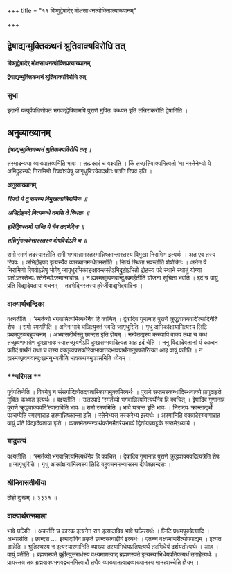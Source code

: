 +++
title = "११ विष्णुद्वेषादेर् मोक्षसाधनत्वोक्तिप्रत्याख्यानम्"

+++


## द्वेषाद्यन्मुक्तिकथनं श्रुतिवाक्यविरोधि तत्

**विष्णुद्वेषादेर् मोक्षसाधनत्वोक्तिप्रत्याख्यानम्**

**द्वेषाद्यन्मुक्तिकथनं श्रुतिवाक्यविरोधि तत्**

### **सुधा**

इदानीं यत्पूर्वपक्षिणोक्तं भगवद्द्वेषिणामपि पुराणे मुक्तिः कथ्यत इति तन्निराकरोति द्वेषादिति ।

## **अनुव्याख्यानम्**

***द्वेषाद्यन्मुक्तिकथनं श्रुतिवाक्यविरोधि तत् ।***

तस्मादन्यथा व्याख्यातव्यमिति भावः । तत्प्रकारं च वक्ष्यति । किं तच्छतिवाक्यमित्यतो ‘मा नस्तेनेभ्यो ये अमिद्रुहस्पदे निरामिणो रिपवोऽन्नेषु जागृधुरि’त्येतदर्थतः पठति रिपव इति ।

**अनुव्याख्यानम्**

***रिपवो ये तु रामस्य विमुखत्वान्निरामिणः ॥***

***अभिद्रोहपदे नित्यमन्धे तमसि ते स्थिताः ॥***

***हरिद्विषस्तमो यान्ति ये चैव तदभेदिनः ॥***

***तन्निर्गुणत्ववेत्तारस्तस्य दोषविदोऽपि च ॥***

रामो रमणं तदस्यास्तीति रामी भगवान्नामस्तस्मान्निष्क्रान्तास्तस्य विमुखा निरामिण इत्यर्थः । अत एव तस्य रिपवः । अभिद्रोहपद इत्यस्यैव व्याख्यानमन्धेतमसीति । नित्यं स्थिता भवन्तीति शेषोक्तिः । अनेन ये निरामिणो रिपवोऽन्नेषु भोगेषु जागृधुरभिकाङ्क्षावन्तस्तेऽभिद्रुहोऽभितो द्रोहस्य पदे स्थाने स्थातुं योग्या यतोऽतस्तेभ्यः स्तेनेभ्योऽस्मान्मावोचः । न ह्यस्मच्छ्रवणवान्दुःखमर्हतीति योजना सूचिता भवति । इदं च वायुं प्रति विद्यादेवताया वचनम् । तदभेदिनस्तस्य हरेर्जीवाद्यभेदवादिनः ।

### **वाक्यार्थचन्द्रिका**

वक्ष्यतीति । ‘स्मर्तव्यो भगवान्नित्यमित्यर्थेनैव हि क्वचित् । द्वेषादिव गुणानाह पुराणे क्रुद्धवाक्यवदि’त्यादिनेति शेषः ॥ रामो रमणमिति । अनेन भावे घञित्युक्तं भवति जागृधुरिति । गृधु अभिकांक्षायामित्यस्य लिटि प्रथमपुरुषबहुवचनम् । अभ्यासदीर्घस्तु छान्दस इति ज्ञेयम् । नन्वेतद्यस्य कस्यापि वाक्यं तथा च कथं तच्छ्रवणमात्रेण दुःखाभावः स्यात्तच्छ्रवणेऽपि दुःखसम्भवादित्यत आह इदं चेति । ननु विद्यादेवतानां यं कञ्चन प्रतीदं प्रार्थनं तथा च तस्य वक्तृत्वप्रसक्तेरेवाभावात्तदभावप्रार्थनानुपपत्तेरित्यत आह वायुं प्रतीति । न ह्यस्मच्छ्रवणवान्दुःखमनुभवतीति भावकथनमुपपन्नमिति ध्येयम् ।

### **परिमल **

पूर्वपक्षिणेति । विषयेषु च संसर्गादित्येतदवतारिकायामुक्तमित्यर्थः । पुराणे सप्तमस्कन्धादिस्थवाक्ये प्रागुदाहृते मुक्तिः कथ्यत इत्यर्थः ॥ वक्ष्यतीति । उत्तरपादे ‘स्मर्तव्यो भगवान्नित्यमित्यर्थेनैव हि क्वचित् । द्वेषादिव गुणानाह पुराणे क्रुद्धवाक्यवदि’त्यादाविति भावः ॥ रामो रमणमिति । भावे घञन्त इति भावः । निरादयः क्रान्ताद्यर्थे पञ्चम्येति स्मरणादाह तस्मान्निष्क्रान्ता इति । स्तेनेभ्यस् तस्करेभ्य इत्यर्थः । अस्मानिति वक्त्रादेरश्रवणादाह वायुं प्रति विद्यादेवताया इति । व्यक्तमेतन्मन्त्रार्थवर्णनमैतरेयभाष्ये द्वितीयप्रघट्टके सप्तमेऽध्याये ।

### **यादुपत्यं**

वक्ष्यतीति । ‘स्मर्तव्यो भगवान्नित्यमित्यर्थेनैव हि क्वचित् । द्वेषादिव गुणानाह पुराणे क्रुद्धवाक्यवदित्यत्रेति शेषः ॥ जागृधुरिति । गृधु आकांक्षायामित्यस्य लिटि बहुवचनमभ्यासस्य दीर्घश्छान्दसः ।

### **श्रीनिवासतीर्थीया**

द्रोहो दुःखम् ॥ ३३३१ ॥

### **वाक्यार्थरत्नमाला**

भावे घञिति । अकर्तरि च कारक इत्यनेन राग इत्यादाविव भावे घञित्यर्थः । लिटि प्रथमपुरुषेत्यादि । अभ्यासेति । छान्दस .... इत्यादाविव प्रकृते छान्दसत्वाद्दीर्घ इत्यर्थः । एतच्च वक्ष्यमाणरीत्योपपाद्यम् । इत्यत आहेति । श्रुतिस्थस्य न इत्यस्यास्मानिति व्याख्या तस्याभिधेयप्रतिपत्यर्थं तदभिधेयं दर्शयतीत्यर्थः । आह । वायुं प्रतीति । ब्रह्मणस्पते ब्रूहीत्युत्तरार्धस्य वक्ष्यमाणत्वाद् ब्रह्मणस्पते इत्यस्याभिधेयप्रतिपत्यर्थं तदाहेत्यर्थः । प्रायस्तत्र तत्र ब्रह्मवाक्यभगवद्वचनमित्यादौ तथैव व्याख्यातत्वाद्य्वाख्यानस्य मानत्वाच्चेति ज्ञेयम् ।

